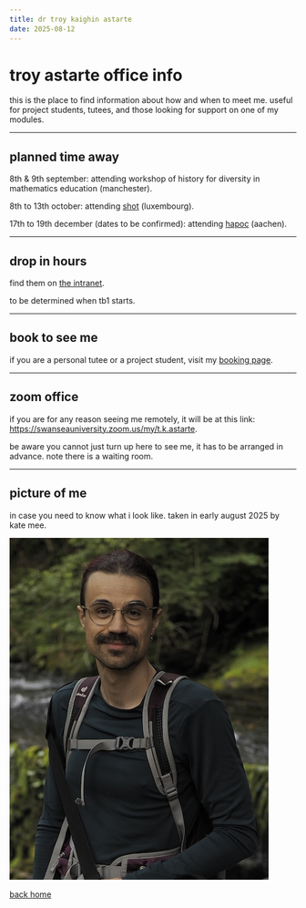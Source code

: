 ```yaml
---
title: dr troy kaighin astarte
date: 2025-08-12
---
```


# troy astarte office info

this is the place to find information about how and when to meet me. 
useful for project students, tutees, and those looking for support on one of my modules. 

---

## planned time away 

8th & 9th september: attending workshop of history for diversity in mathematics education (manchester).

8th to 13th october: attending [shot](https://www.historyoftechnology.org/annual-meeting/2025-shot-annual-meeting/) (luxembourg).

17th to 19th december (dates to be confirmed): attending [hapoc](https://hapoc.org/hapoc-8/) (aachen). 

---

## drop in hours 

find them on [the intranet](https://fse-intranet.swan.ac.uk/intranet/staff_officehours?selected_staff_id=203842).

to be determined when tb1 starts.

---

## book to see me 

if you are a personal tutee or a project student, visit my [booking page](https://outlook.office.com/bookwithme/user/8e101a47e22e4af793d033901758d0e4@Swansea.ac.uk/meetingtype/SVRwCe7HMUGxuT6WGxi68g2?anonymous&ep=mlink). 

--- 

## zoom office 

if you are for any reason seeing me remotely, it will be at this link: <https://swanseauniversity.zoom.us/my/t.k.astarte>.

be aware you cannot just turn up here to see me, it has to be arranged in advance. note there is a waiting room. 

--- 

## picture of me 

in case you need to know what i look like. taken in early august 2025 by kate mee. 

![](res/img/TKA-25-falls.JPG "troy at one of the four falls")

[back home](index.html "go back to home page")